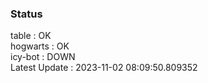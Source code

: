 ### Status


table : OK  
hogwarts : OK  
icy-bot : DOWN  
Latest Update : 2023-11-02 08:09:50.809352
